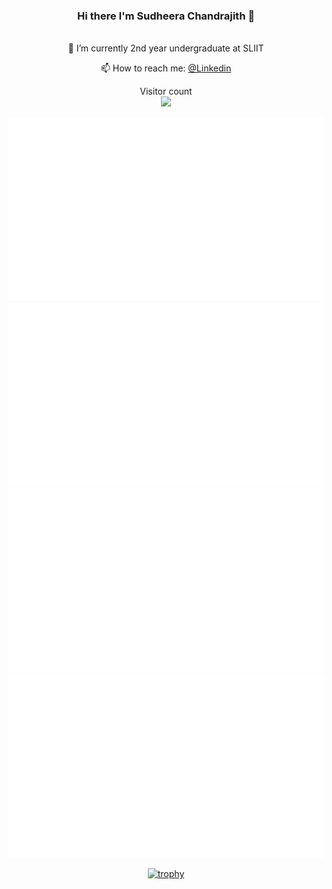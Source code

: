 

<div align="center">
 
### Hi there I'm Sudheera Chandrajith 👋
<br>
🔭 I’m currently 2nd year undergraduate at SLIIT 
 <br>
 
📫 How to reach me: [@Linkedin](https://www.linkedin.com/in/sudheera-chandrajith/)
 
 

<p align="center"> 
  Visitor count<br>
  <img src="https://profile-counter.glitch.me/IT21227554/count.svg" />
</p>

<a href="https://github.com/IT21227554/github-stats#gh-dark-mode-only">
<img src="https://github.com/IT21227554/github-stats/blob/master/generated/overview.svg#gh-dark-mode-only" />
<img src="https://github.com/IT21227554/github-stats/blob/master/generated/languages.svg#gh-dark-mode-only" />
</a>
<a href="https://github.com/IT21227554/github-stats#gh-light-mode-only">
<img src="https://github.com/IT21227554/github-stats/blob/master/generated/overview.svg#gh-dark-mode-only#gh-light-mode-only" />
<img src="https://github.com/IT21227554/github-stats/blob/master/generated/languages.svg#gh-dark-mode-only#gh-light-mode-only" />
</a>

[![trophy](https://github-profile-trophy.vercel.app/?username=IT21227554&theme=onedark)](https://github.com/ryo-ma/github-profile-trophy)
</div>



 

